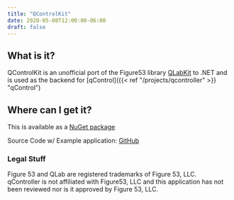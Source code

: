 ```yaml
---
title: "QControlKit"
date: 2020-05-08T12:00:00-06:00
draft: false
---
```


## What is it?
QControlKit is an unofficial port of the Figure53 library [QLabKit](https://github.com/Figure53/QLabKit.objc) to .NET and is used as the backend for [qControl]({{< ref "/projects/qcontroller" >}} "qControl")

## Where can I get it?
This is available as a [NuGet package](https://www.nuget.org/packages/QControlKit/)

Source Code w/ Example application: [GitHub](https://github.com/jwetzell/QControlKit)

###  Legal Stuff
Figure 53 and QLab are registered trademarks of Figure 53, LLC. qController is not affiliated with Figure53, LLC and this application has not been reviewed nor is it approved by Figure 53, LLC.